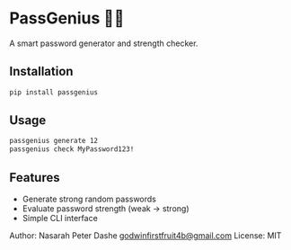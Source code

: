 # PassGenius 🧠🔑

A smart password generator and strength checker.

## Installation
```bash
pip install passgenius
```

## Usage
```bash
passgenius generate 12
passgenius check MyPassword123!
```

## Features
- Generate strong random passwords
- Evaluate password strength (weak → strong)
- Simple CLI interface

Author: Nasarah Peter Dashe <godwinfirstfruit4b@gmail.com>
License: MIT
